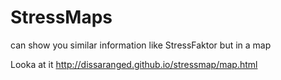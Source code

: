 StressMaps
==========

can show you similar information like StressFaktor but in a map

Looka at it http://dissaranged.github.io/stressmap/map.html